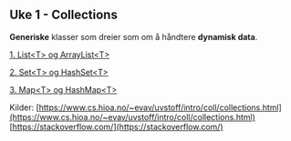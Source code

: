 ## Uke 1 - Collections
**Generiske** klasser som dreier som om å håndtere **dynamisk data**.

[1. List\<T\> og ArrayList\<T\>](https://github.com/Nudua/programutvikling/tree/master/uke1/list.md)

[2. Set\<T\> og HashSet\<T\>](https://github.com/Nudua/programutvikling/tree/master/uke1/set.md)

[3. Map\<T\> og HashMap\<T\>](https://github.com/Nudua/programutvikling/tree/master/uke1/map.md)

Kilder:
[https://www.cs.hioa.no/~evav/uvstoff/intro/coll/collections.html](https://www.cs.hioa.no/~evav/uvstoff/intro/coll/collections.html)
[https://stackoverflow.com/](https://stackoverflow.com/)